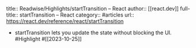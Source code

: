 title:: Readwise/Highlights/startTransition – React
author:: [[react.dev]]
full-title:: startTransition – React
category:: #articles
url:: https://react.dev/reference/react/startTransition

- startTransition lets you update the state without blocking the UI. #Highlight #[[2023-10-25]]
